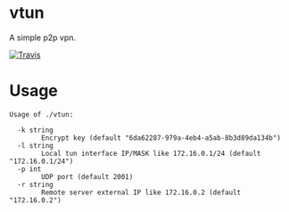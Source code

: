 # vtun

A simple p2p vpn.  

[![Travis](https://travis-ci.com/net-byte/vtun.svg?branch=master)](https://github.com/net-byte/vtun)

# Usage  

```
Usage of ./vtun:
 
  -k string
        Encrypt key (default "6da62287-979a-4eb4-a5ab-8b3d89da134b")
  -l string
        Local tun interface IP/MASK like 172.16.0.1/24 (default "172.16.0.1/24")
  -p int
        UDP port (default 2001)
  -r string
        Remote server external IP like 172.16.0.2 (default "172.16.0.2")
```  
